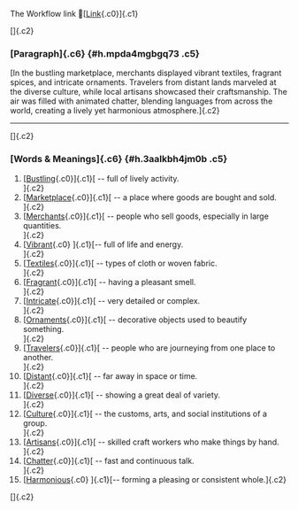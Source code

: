The Workflow link
👏[[Link](https://www.google.com/url?q=http://www.google.com&sa=D&source=editors&ust=1759879206167960&usg=AOvVaw2HWc0mtKt4M01USFyHb2oA){.c0}]{.c1}

[]{.c2}

### [Paragraph]{.c6} {#h.mpda4mgbgq73 .c5}

[In the bustling marketplace, merchants displayed vibrant textiles,
fragrant spices, and intricate ornaments. Travelers from distant lands
marveled at the diverse culture, while local artisans showcased their
craftsmanship. The air was filled with animated chatter, blending
languages from across the world, creating a lively yet harmonious
atmosphere.]{.c2}

------------------------------------------------------------------------

[]{.c2}

### [Words & Meanings]{.c6} {#h.3aalkbh4jm0b .c5}

1.  [[Bustling](https://www.google.com/url?q=http://www.google.com&sa=D&source=editors&ust=1759879206168898&usg=AOvVaw2okAkF3klFvQ8UjJH1idA_){.c0}]{.c1}[ --
    full of lively activity.\
    ]{.c2}
2.  [[Marketplace](https://www.google.com/url?q=http://www.google.com&sa=D&source=editors&ust=1759879206169069&usg=AOvVaw04_vsuR8qMPRCUB5n4z7Yj){.c0}]{.c1}[ --
    a place where goods are bought and sold.\
    ]{.c2}
3.  [[Merchants](https://www.google.com/url?q=http://www.google.com&sa=D&source=editors&ust=1759879206169233&usg=AOvVaw3z5n4vEu4vppg6Be4RnU_R){.c0}]{.c1}[ --
    people who sell goods, especially in large quantities.\
    ]{.c2}
4.  [[Vibrant](https://www.google.com/url?q=http://www.google.com&sa=D&source=editors&ust=1759879206169403&usg=AOvVaw2YN7JEd8ZIS1AFJjvky08W){.c0}
    ]{.c1}[-- full of life and energy.\
    ]{.c2}
5.  [[Textiles](https://www.google.com/url?q=http://www.google.com&sa=D&source=editors&ust=1759879206169531&usg=AOvVaw08M68CXPuqATEPQCfeznfs){.c0}]{.c1}[ --
    types of cloth or woven fabric.\
    ]{.c2}
6.  [[Fragrant](https://www.google.com/url?q=http://www.google.com&sa=D&source=editors&ust=1759879206169673&usg=AOvVaw36jbO4EeOtXg8mwQbakoD3){.c0}]{.c1}[ --
    having a pleasant smell.\
    ]{.c2}
7.  [[Intricate](https://www.google.com/url?q=http://www.google.com&sa=D&source=editors&ust=1759879206169809&usg=AOvVaw2EccIRfU9dz0e5RmIHzyOM){.c0}]{.c1}[ --
    very detailed or complex.\
    ]{.c2}
8.  [[Ornaments](https://www.google.com/url?q=http://www.google.com&sa=D&source=editors&ust=1759879206169943&usg=AOvVaw39K9LK7vHAKt6Rvouucw54){.c0}]{.c1}[ --
    decorative objects used to beautify something.\
    ]{.c2}
9.  [[Travelers](https://www.google.com/url?q=http://www.google.com&sa=D&source=editors&ust=1759879206170104&usg=AOvVaw2-LOPae66fhZVCDD9dZk2R){.c0}]{.c1}[ --
    people who are journeying from one place to another.\
    ]{.c2}
10. [[Distant](https://www.google.com/url?q=http://www.google.com&sa=D&source=editors&ust=1759879206170363&usg=AOvVaw11Ur_ILKpYckdrKZHpebXL){.c0}]{.c1}[ --
    far away in space or time.\
    ]{.c2}
11. [[Diverse](https://www.google.com/url?q=http://www.google.com&sa=D&source=editors&ust=1759879206170515&usg=AOvVaw1azSk0m_PF_Nv4HdJYmEfd){.c0}]{.c1}[ --
    showing a great deal of variety.\
    ]{.c2}
12. [[Culture](https://www.google.com/url?q=http://www.google.com&sa=D&source=editors&ust=1759879206170661&usg=AOvVaw2waZRUPIVp5SsCZsXljkxn){.c0}]{.c1}[ --
    the customs, arts, and social institutions of a group.\
    ]{.c2}
13. [[Artisans](https://www.google.com/url?q=http://www.google.com&sa=D&source=editors&ust=1759879206170831&usg=AOvVaw3tvvSSEsGVu7J39-UpB3G5){.c0}]{.c1}[ --
    skilled craft workers who make things by hand.\
    ]{.c2}
14. [[Chatter](https://www.google.com/url?q=http://www.google.com&sa=D&source=editors&ust=1759879206170983&usg=AOvVaw0W6H7nqepuf7Zn8Uh37Ejh){.c0}]{.c1}[ --
    fast and continuous talk.\
    ]{.c2}
15. [[Harmonious](https://www.google.com/url?q=http://www.google.com&sa=D&source=editors&ust=1759879206171098&usg=AOvVaw01HdArQncGVLdoX-lGeQq8){.c0}
    ]{.c1}[-- forming a pleasing or consistent whole.]{.c2}

[]{.c2}
